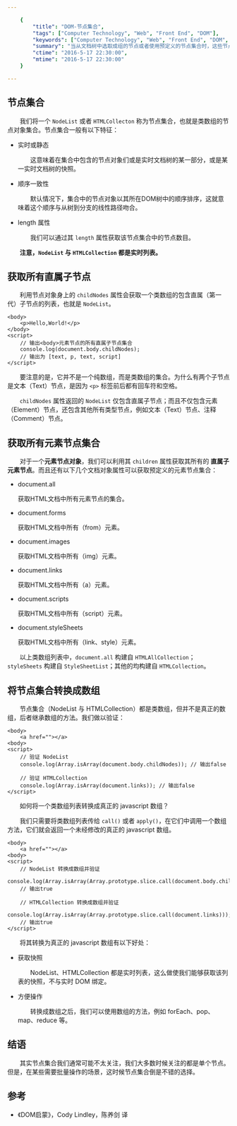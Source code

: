 ```yaml
---

    {
        "title": "DOM-节点集合",
        "tags": ["Computer Technology", "Web", "Front End", "DOM"],
        "keywords": ["Computer Technology", "Web", "Front End", "DOM", "NodeList"],
        "summary": "当从文档树中选取成组的节点或者使用预定义的节点集合时，这些节点都是放在 NodeList 或者一个 HTMLCollecton 之中，而不是一个数组（Array）中。",
        "ctime": "2016-5-17 22:30:00",
        "mtime": "2016-5-17 22:30:00"
    }

---
```


## 节点集合

　　我们将一个 `NodeList` 或者 `HTMLCollecton` 称为节点集合，也就是类数组的节点对象集合。节点集合一般有以下特征：

- 实时或静态

    　　这意味着在集合中包含的节点对象们或是实时文档树的某一部分，或是某一实时文档树的快照。

- 顺序一致性

    　　默认情况下，集合中的节点对象以其所在DOM树中的顺序排序，这就意味着这个顺序与从树到分支的线性路径吻合。

- length 属性

    　　我们可以通过其 `length` 属性获取该节点集合中的节点数目。

　　**注意，`NodeList` 与 `HTMLCollection` 都是实时列表。**

## 获取所有直属子节点

　　利用节点对象身上的 `childNodes` 属性会获取一个类数组的包含直属（第一代）子节点的列表，也就是 `NodeList`。

    <body>
        <p>Hello,World!</p>
    </body>
    <script>
        // 输出<body>元素节点的所有直属子节点集合
        console.log(document.body.childNodes);
        // 输出为 [text, p, text, script]
    </script>

　　要注意的是，它并不是一个纯数组，而是类数组的集合。为什么有两个子节点是文本（Text）节点，是因为 `<p>` 标签前后都有回车符和空格。

　　`childNodes` 属性返回的 `NodeList` 仅包含直属子节点；而且不仅包含元素（Element）节点，还包含其他所有类型节点，例如文本（Text）节点、注释（Comment）节点。

## 获取所有元素节点集合

　　对于一个**元素节点对象**，我们可以利用其 `children` 属性获取其所有的 **直属子元素节点**。而且还有以下几个文档对象属性可以获取预定义的元素节点集合：

- document.all

    获取HTML文档中所有元素节点的集合。

- document.forms

    获取HTML文档中所有（from）元素。

- document.images

    获取HTML文档中所有（img）元素。

- document.links

    获取HTML文档中所有（a）元素。

- document.scripts

    获取HTML文档中所有（script）元素。

- document.styleSheets

    获取HTML文档中所有（link、style）元素。

　　以上类数组列表中，`document.all` 构建自 `HTMLAllCollection`；`styleSheets` 构建自 `StyleSheetList`；其他的均构建自 `HTMLCollection`。

## 将节点集合转换成数组

　　节点集合（NodeList 与 HTMLCollection）都是类数组，但并不是真正的数组，后者继承数组的方法。我们做以验证：

    <body>
        <a href=""></a>
    <body>
    <script>
        // 验证 NodeList
        console.log(Array.isArray(document.body.childNodes)); // 输出false

        // 验证 HTMLCollection
        console.log(Array.isArray(document.links)); // 输出false
    </script>

　　如何将一个类数组列表转换成真正的 javascript 数组？

　　我们只需要将类数组列表传给 `call()` 或者 `apply()`，在它们中调用一个数组方法，它们就会返回一个未经修改的真正的 javascript 数组。

    <body>
        <a href=""></a>
    <body>
    <script>
        // NodeList 转换成数组并验证
        console.log(Array.isArray(Array.prototype.slice.call(document.body.childNodes)));
        // 输出true

        // HTMLCollection 转换成数组并验证
        console.log(Array.isArray(Array.prototype.slice.call(document.links)));
        // 输出true
    </script>

　　将其转换为真正的 javascript 数组有以下好处：

- 获取快照

    　　NodeList、HTMLCollection 都是实时列表，这么做使我们能够获取该列表的快照，不与实时 DOM 绑定。

- 方便操作

    　　转换成数组之后，我们可以使用数组的方法，例如 forEach、pop、map、reduce 等。

## 结语

　　其实节点集合我们通常可能不太关注，我们大多数时候关注的都是单个节点。但是，在某些需要批量操作的场景，这时候节点集合倒是不错的选择。

## 参考

- 《DOM启蒙》，Cody Lindley，陈养剑 译